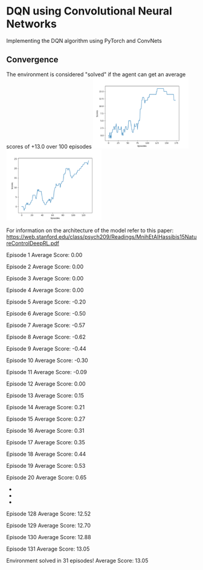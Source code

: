 # DQN using Convolutional Neural Networks
Implementing the DQN algorithm using PyTorch and ConvNets

## Convergence
The environment is considered "solved" if the agent can get an average scores of +13.0 over 100 episodes
<img src="images/ConvDQN.png" width="50%" align="top-left" alt="" title="Banana" />
<img src="images/ConvDQN_1.png" width="50%" align="top-left" alt="" title="Banana1" />

For information on the architecture of the model refer to this paper:
https://web.stanford.edu/class/psych209/Readings/MnihEtAlHassibis15NatureControlDeepRL.pdf

Episode 1	Average Score: 0.00

Episode 2	Average Score: 0.00

Episode 3	Average Score: 0.00

Episode 4	Average Score: 0.00

Episode 5	Average Score: -0.20

Episode 6	Average Score: -0.50

Episode 7	Average Score: -0.57

Episode 8	Average Score: -0.62

Episode 9	Average Score: -0.44

Episode 10	Average Score: -0.30

Episode 11	Average Score: -0.09

Episode 12	Average Score: 0.00

Episode 13	Average Score: 0.15

Episode 14	Average Score: 0.21

Episode 15	Average Score: 0.27

Episode 16	Average Score: 0.31

Episode 17	Average Score: 0.35

Episode 18	Average Score: 0.44

Episode 19	Average Score: 0.53

Episode 20	Average Score: 0.65

*

*

*

Episode 128	Average Score: 12.52

Episode 129	Average Score: 12.70

Episode 130	Average Score: 12.88

Episode 131	Average Score: 13.05

Environment solved in 31 episodes!	Average Score: 13.05
